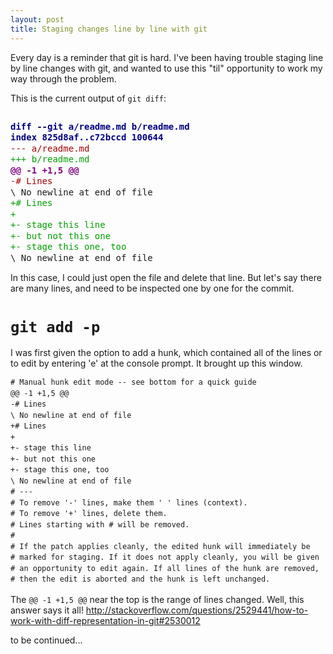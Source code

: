 ```yaml
---
layout: post
title: Staging changes line by line with git
---
```


Every day is a reminder that git is hard. I've been having trouble staging line by line changes
with git, and wanted to use this "til" opportunity to work my way through the problem.

This is the current output of `git diff`:

 <style type="text/css">
td.linenos { background-color: #f0f0f0; padding-right: 10px; }
span.lineno { background-color: #f0f0f0; padding: 0 5px 0 5px; }
pre { line-height: 125%; }
body .hll { background-color: #ffffcc }
body .c { color: #008800; font-style: italic } /* Comment */
body .err { border: 1px solid #FF0000 } /* Error */
body .k { color: #AA22FF; font-weight: bold } /* Keyword */
body .o { color: #666666 } /* Operator */
body .cm { color: #008800; font-style: italic } /* Comment.Multiline */
body .cp { color: #008800 } /* Comment.Preproc */
body .c1 { color: #008800; font-style: italic } /* Comment.Single */
body .cs { color: #008800; font-weight: bold } /* Comment.Special */
body .gd { color: #A00000 } /* Generic.Deleted */
body .ge { font-style: italic } /* Generic.Emph */
body .gr { color: #FF0000 } /* Generic.Error */
body .gh { color: #000080; font-weight: bold } /* Generic.Heading */
body .gi { color: #00A000 } /* Generic.Inserted */
body .go { color: #888888 } /* Generic.Output */
body .gp { color: #000080; font-weight: bold } /* Generic.Prompt */
body .gs { font-weight: bold } /* Generic.Strong */
body .gu { color: #800080; font-weight: bold } /* Generic.Subheading */
body .gt { color: #0044DD } /* Generic.Traceback */
body .kc { color: #AA22FF; font-weight: bold } /* Keyword.Constant */
body .kd { color: #AA22FF; font-weight: bold } /* Keyword.Declaration */
body .kn { color: #AA22FF; font-weight: bold } /* Keyword.Namespace */
body .kp { color: #AA22FF } /* Keyword.Pseudo */
body .kr { color: #AA22FF; font-weight: bold } /* Keyword.Reserved */
body .kt { color: #00BB00; font-weight: bold } /* Keyword.Type */
body .m { color: #666666 } /* Literal.Number */
body .s { color: #BB4444 } /* Literal.String */
body .na { color: #BB4444 } /* Name.Attribute */
body .nb { color: #AA22FF } /* Name.Builtin */
body .nc { color: #0000FF } /* Name.Class */
body .no { color: #880000 } /* Name.Constant */
body .nd { color: #AA22FF } /* Name.Decorator */
body .ni { color: #999999; font-weight: bold } /* Name.Entity */
body .ne { color: #D2413A; font-weight: bold } /* Name.Exception */
body .nf { color: #00A000 } /* Name.Function */
body .nl { color: #A0A000 } /* Name.Label */
body .nn { color: #0000FF; font-weight: bold } /* Name.Namespace */
body .nt { color: #008000; font-weight: bold } /* Name.Tag */
body .nv { color: #B8860B } /* Name.Variable */
body .ow { color: #AA22FF; font-weight: bold } /* Operator.Word */
body .w { color: #bbbbbb } /* Text.Whitespace */
body .mf { color: #666666 } /* Literal.Number.Float */
body .mh { color: #666666 } /* Literal.Number.Hex */
body .mi { color: #666666 } /* Literal.Number.Integer */
body .mo { color: #666666 } /* Literal.Number.Oct */
body .sb { color: #BB4444 } /* Literal.String.Backtick */
body .sc { color: #BB4444 } /* Literal.String.Char */
body .sd { color: #BB4444; font-style: italic } /* Literal.String.Doc */
body .s2 { color: #BB4444 } /* Literal.String.Double */
body .se { color: #BB6622; font-weight: bold } /* Literal.String.Escape */
body .sh { color: #BB4444 } /* Literal.String.Heredoc */
body .si { color: #BB6688; font-weight: bold } /* Literal.String.Interpol */
body .sx { color: #008000 } /* Literal.String.Other */
body .sr { color: #BB6688 } /* Literal.String.Regex */
body .s1 { color: #BB4444 } /* Literal.String.Single */
body .ss { color: #B8860B } /* Literal.String.Symbol */
body .bp { color: #AA22FF } /* Name.Builtin.Pseudo */
body .vc { color: #B8860B } /* Name.Variable.Class */
body .vg { color: #B8860B } /* Name.Variable.Global */
body .vi { color: #B8860B } /* Name.Variable.Instance */
body .il { color: #666666 } /* Literal.Number.Integer.Long */

  </style>
</head>
<body>
<h2></h2>

<div class="highlight"><pre><span class="gh">diff --git a/readme.md b/readme.md</span>
<span class="gh">index 825d8af..c72bccd 100644</span>
<span class="gd">--- a/readme.md</span>
<span class="gi">+++ b/readme.md</span>
<span class="gu">@@ -1 +1,5 @@</span>
<span class="gd">-# Lines</span>
\ No newline at end of file
<span class="gi">+# Lines</span>
<span class="gi">+</span>
<span class="gi">+- stage this line</span>
<span class="gi">+- but not this one</span>
<span class="gi">+- stage this one, too</span>
\ No newline at end of file
</pre></div>

In this case, I could just open the file and delete that line. But let's say there
are many lines, and need to be inspected one by one for the commit.

# `git add -p`

I was first given the option to add a hunk, which contained all of the lines or
to edit by entering 'e' at the console prompt. It brought up this window.

```
# Manual hunk edit mode -- see bottom for a quick guide
@@ -1 +1,5 @@
-# Lines
\ No newline at end of file
+# Lines
+
+- stage this line
+- but not this one
+- stage this one, too
\ No newline at end of file
# ---
# To remove '-' lines, make them ' ' lines (context).
# To remove '+' lines, delete them.
# Lines starting with # will be removed.
#
# If the patch applies cleanly, the edited hunk will immediately be
# marked for staging. If it does not apply cleanly, you will be given
# an opportunity to edit again. If all lines of the hunk are removed,
# then the edit is aborted and the hunk is left unchanged.
```

The `@@ -1 +1,5 @@` near the top is the range of lines changed. Well, this answer says it all!
<http://stackoverflow.com/questions/2529441/how-to-work-with-diff-representation-in-git#2530012>

to be continued...
